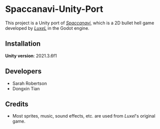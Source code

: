 # Spaccanavi-Unity-Port

This project is a Unity port of [*Spaccanavi*](https://luxel.itch.io/spaccanavi), which is a 2D bullet hell game developed by [*LuxeL*](https://luxel.itch.io/) in the Godot engine.

## Installation

**Unity version**: 2021.3.6f1

## Developers

- Sarah Robertson
- Dongxin Tian

## Credits

- Most sprites, music, sound effects, etc. are used from *Luxel*'s original game.
